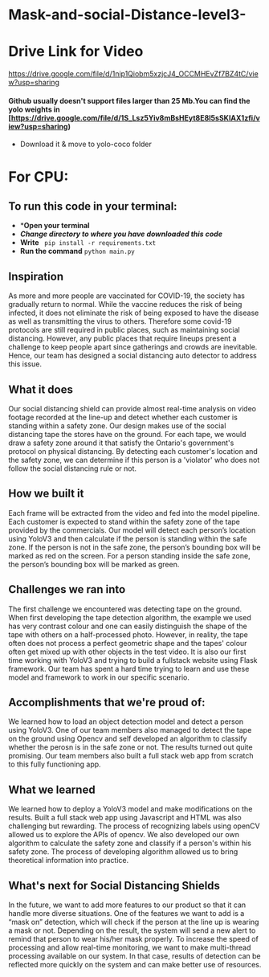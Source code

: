# Mask-and-social-Distance-level3-
# Drive Link for Video
https://drive.google.com/file/d/1nip1Qiobm5xzjcJ4_OCCMHEvZf7BZ4tC/view?usp=sharing


#### Github usually doesn't support files larger than 25 Mb.You can find the yolo weights in [https://drive.google.com/file/d/1S_Lsz5Yiv8mBsHEyt8E8l5sSKIAX1zfi/view?usp=sharing) 
* Download it & move to yolo-coco folder

# For CPU:

## To run this code in your terminal:
* ***Open your terminal**
* ***Change directory to where you have downloaded this code***
* **Write**   `  pip install -r requirements.txt  ` 
* **Run the command**  ` python main.py ` 



## Inspiration
As more and more people are vaccinated for COVID-19, the society has gradually return to normal. While the vaccine reduces the risk of being infected, it does not eliminate the risk of being exposed to have the disease as well as transmitting the virus to others. Therefore some covid-19 protocols are still required in public places, such as maintaining social distancing. However, any public places that require lineups present a challenge to keep people apart since gatherings and crowds are inevitable. Hence, our team has designed a social distancing auto detector to address this issue.

## What it does
Our social distancing shield can provide almost real-time analysis on video footage recorded at the line-up and detect whether each customer is standing within a safety zone. Our design makes use of the social distancing tape the stores have on the ground. For each tape, we would draw a safety zone around it that satisfy the Ontario's government's protocol on physical distancing. By detecting each customer's location and the safety zone, we can determine if this person is a 'violator' who does not follow the social distancing rule or not.

## How we built it
Each frame will be extracted from the video and fed into the model pipeline. Each customer is expected to stand within the safety zone of the tape provided by the commercials. Our model will detect each person’s location using YoloV3 and then calculate if the person is standing within the safe zone. If the person is not in the safe zone, the person’s bounding box will be marked as red on the screen. For a person standing inside the safe zone, the person’s bounding box will be marked as green.

## Challenges we ran into
The first challenge we encountered was detecting tape on the ground. When first developing the tape detection algorithm, the example we used has very contrast colour and one can easily distinguish the shape of the tape with others on a half-processed photo. However, in reality, the tape often does not process a perfect geometric shape and the tapes' colour often get mixed up with other objects in the test video. It is also our first time working with YoloV3 and trying to build a fullstack website using Flask framework. Our team has spent a hard time trying to learn and use these model and framework to work in our specific scenario.

## Accomplishments that we're proud of:
We learned how to load an object detection model and detect a person using YoloV3. One of our team members also managed to detect the tape on the ground using Opencv and self developed an algorithm to classify whether the perosn is in the safe zone or not. The results turned out quite promising. Our team members also built a full stack web app from scratch to this fully functioning app.

## What we learned
We learned how to deploy a YoloV3 model and make modifications on the results. Built a full stack web app using Javascript and HTML was also challenging but rewarding. The process of recognizing labels using openCV allowed us to explore the APIs of opencv. We also developed our own algorithm to calculate the safety zone and classify if a person's within his safety zone. The process of developing algorithm allowed us to bring theoretical information into practice.

## What's next for Social Distancing Shields
In the future, we want to add more features to our product so that it can handle more diverse situations. One of the features we want to add is a “mask on” detection, which will check if the person at the line up is wearing a mask or not. Depending on the result, the system will send a new alert to remind that person to wear his/her mask properly. To increase the speed of processing and allow real-time monitoring, we want to make multi-thread processing available on our system. In that case, results of detection can be reflected more quickly on the system and can make better use of resources.
